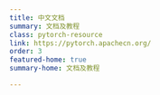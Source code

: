 ```yaml
---
title: 中文文档
summary: 文档及教程
class: pytorch-resource
link: https://pytorch.apachecn.org/
order: 3
featured-home: true
summary-home: 文档及教程

---
```

